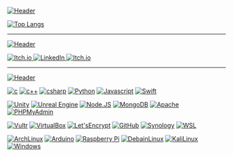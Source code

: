[![Header](https://img.shields.io/badge/-Live%20Statistics-792EE5?logo=fastapi&logoColor=ffffff&style=for-the-badge)]()

<!--
[![GitHub Streak](https://github-readme-streak-stats.herokuapp.com/?user=henry9836&theme=dark&ring=792EE5&fire=6f1ce3&currStreakLabel=792ee5&currStreakNum=7d33e6&border=1c1c1c&sideLabels=792ee5&sideNums=7d33e6)](https://git.io/streak-stats)
-->
[![Top Langs](https://github-readme-stats.vercel.app/api/top-langs/?username=henry9836&hide=Mathematica,ShaderLab,Objective-C,CMake,HTML,Objective-C%2B%2B,CSS,Smalltalk&langs_count=8&layout=compact&theme=dark&border_color=1c1c1c&title_color=8c49e9)](https://github.com/anuraghazra/github-readme-stats)

------
[![Header](https://img.shields.io/badge/-Social-792EE5?logo=livechat&logoColor=ffffff&style=for-the-badge)]()

<a href="https://sleep-deficiency-studio.itch.io/" target="_blank">![Itch.io](https://img.shields.io/badge/-Itch.io-blue?logo=Itch.io&logoColor=FFFFFF&labelColor=FA5C5C&color=grey&style=flat-square) </a>
<a href="https://www.linkedin.com/in/henry-oli/" target="_blank"> ![LinkedIn](https://img.shields.io/badge/-LinkedIn-blue?logo=LinkedIn&logoColor=FFFFFF&labelColor=0a66c2&color=grey&style=flat-square) </a>
<a href="https://www.youtube.com/channel/UCdaILXjGeEoBjOC0pGRsLFA" target="_blank">![Itch.io](https://img.shields.io/badge/-YouTube-blue?logo=YouTube&logoColor=FFFFFF&labelColor=FF0000&color=grey&style=flat-square) </a>

------
[![Header](https://img.shields.io/badge/-TECHNOLOGIES-792EE5?logo=PyTorchLightning&logoColor=ffffff&style=for-the-badge)]()

[![c](https://img.shields.io/badge/--A8B9CC?logo=C&logoColor=ffffff)](https://en.wikipedia.org/wiki/C_(programming_language))
[![c++](https://img.shields.io/badge/--00599C?logo=C%2B%2B&logoColor=ffffff)](https://en.cppreference.com/w/)
[![csharp](https://img.shields.io/badge/--00599C?logo=Csharp&logoColor=ffffff)](https://docs.microsoft.com/en-us/dotnet/csharp/)
[![Python](https://img.shields.io/badge/--3776AB?logo=Python&logoColor=ffffff)](https://www.python.org/)
[![Javascript](https://img.shields.io/badge/--F7DF1E?logo=Javascript&logoColor=ffffff)](https://www.javascript.com/)
[![Swift](https://img.shields.io/badge/--F05138?logo=Swift&logoColor=ffffff)](https://developer.apple.com/swift/)

[![Unity](https://img.shields.io/badge/--000000?logo=Unity&logoColor=ffffff)](https://unity.com/)
[![Unreal Engine](https://img.shields.io/badge/--0E1128?logo=UnrealEngine&logoColor=ffffff)](https://www.unrealengine.com/)
[![Node.JS](https://img.shields.io/badge/--339933?logo=node.js&logoColor=ffffff)](https://nodejs.org/)
[![MongoDB](https://img.shields.io/badge/--47A248?logo=mongodb&logoColor=ffffff)](https://www.mongodb.com/)
[![Apache](https://img.shields.io/badge/--D22128?logo=Apache&logoColor=ffffff)](https://httpd.apache.org/)
[![PHPMyAdmin](https://img.shields.io/badge/--6C78AF?logo=phpmyadmin&logoColor=ffffff)](https://www.phpmyadmin.net/)

[![Vultr](https://img.shields.io/badge/--007BFC?logo=Vultr&logoColor=ffffff)](https://www.vultr.com/)
[![VirtualBox](https://img.shields.io/badge/--183A61?logo=VirtualBox&logoColor=ffffff)](https://www.virtualbox.org/)
[![Let'sEncrypt](https://img.shields.io/badge/--003A70?logo=LetsEncrypt&logoColor=ffffff)](https://letsencrypt.org/)
[![GitHub](https://img.shields.io/badge/--181717?logo=Github&logoColor=ffffff)](https://github.com/henry9836)
[![Synology](https://img.shields.io/badge/--B5B5B6?logo=Synology&logoColor=ffffff)](https://www.synology.com/en-global)
[![WSL](https://img.shields.io/badge/--4D4D4D?logo=WindowsTerminal&logoColor=ffffff)](https://docs.microsoft.com/en-us/windows/wsl/about)

[![ArchLinux](https://img.shields.io/badge/--1793D1?logo=archlinux&logoColor=ffffff)](https://archlinux.org/)
[![Arduino](https://img.shields.io/badge/--00979D?logo=Arduino&logoColor=ffffff)](https://www.arduino.cc/)
[![Raspberry Pi](https://img.shields.io/badge/--A22846?logo=raspberrypi&logoColor=ffffff)](https://archlinux.org/)
[![DebainLinux](https://img.shields.io/badge/--A81D33?logo=debian&logoColor=ffffff)](https://.debian.org/)
[![KaliLinux](https://img.shields.io/badge/--557C94?logo=kalilinux&logoColor=ffffff)](https://kali.org/)
[![Windows](https://img.shields.io/badge/--0078D6?logo=windows&logoColor=ffffff)](https://www.microsoft.com/en-nz/windows)

